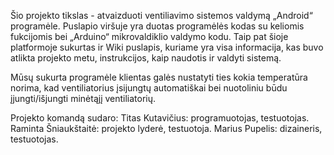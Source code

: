 Šio projekto tikslas - atvaizduoti ventiliavimo sistemos valdymą „Android“ programėle. Puslapio viršuje yra duotas programėlės kodas su keliomis fukcijomis bei „Arduino“ mikrovaldiklio valdymo kodu. Taip pat šioje platformoje sukurtas ir Wiki puslapis, kuriame yra visa informacija, kas buvo atlikta projekto metu, instrukcijos, kaip naudotis ir valdyti sistemą.

Mūsų sukurta programėle klientas galės nustatyti ties kokia temperatūra norima, kad ventiliatorius įsijungtų automatiškai bei nuotoliniu būdu įjungti/išjungti minėtąjį ventiliatorių.

Projekto komandą sudaro: Titas Kutavičius: programuotojas, testuotojas. Raminta Šniaukštaitė:	projekto lyderė, testuotoja. Marius Pupelis:	dizaineris, testuotojas.
